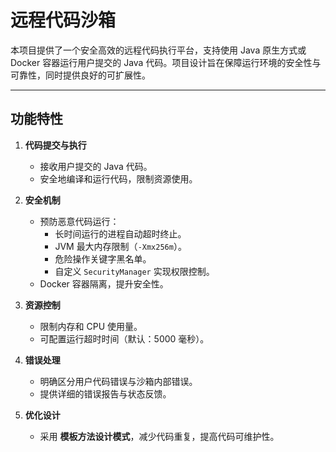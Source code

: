 # 远程代码沙箱

本项目提供了一个安全高效的远程代码执行平台，支持使用 Java 原生方式或 Docker 容器运行用户提交的 Java 代码。项目设计旨在保障运行环境的安全性与可靠性，同时提供良好的可扩展性。

---

## 功能特性

1. **代码提交与执行**
    - 接收用户提交的 Java 代码。
    - 安全地编译和运行代码，限制资源使用。

2. **安全机制**
    - 预防恶意代码运行：
        - 长时间运行的进程自动超时终止。
        - JVM 最大内存限制（`-Xmx256m`）。
        - 危险操作关键字黑名单。
        - 自定义 `SecurityManager` 实现权限控制。
    - Docker 容器隔离，提升安全性。

3. **资源控制**
    - 限制内存和 CPU 使用量。
    - 可配置运行超时时间（默认：5000 毫秒）。

4. **错误处理**
    - 明确区分用户代码错误与沙箱内部错误。
    - 提供详细的错误报告与状态反馈。

5. **优化设计**
    - 采用 **模板方法设计模式**，减少代码重复，提高代码可维护性。